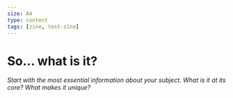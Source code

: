 ```yaml
---
size: A4
type: content
tags: [zine, test-zine]
---
```


# So... what is it?

*Start with the most essential information about your subject. What is it at its core? What makes it unique?*

